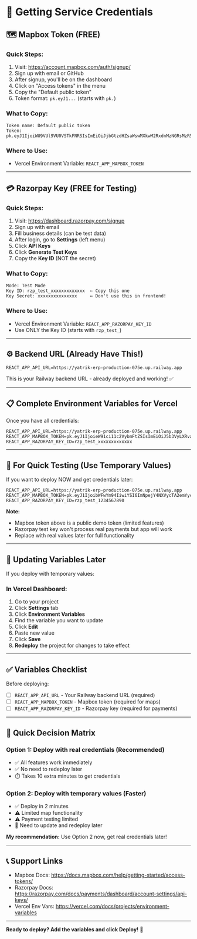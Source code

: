 # 🔑 Getting Service Credentials

## 🗺️ Mapbox Token (FREE)

### Quick Steps:
1. Visit: https://account.mapbox.com/auth/signup/
2. Sign up with email or GitHub
3. After signup, you'll be on the dashboard
4. Click on "Access tokens" in the menu
5. Copy the "Default public token"
6. Token format: `pk.eyJ1...` (starts with `pk.`)

### What to Copy:
```
Token name: Default public token
Token: pk.eyJ1IjoiWU9VUl9VU0VSTkFNRSIsImEiOiJjbGtzdHZsaWswMXkwM2RxdnMzNGRsMzR5In0.xxxxxxxxxxxxx
```

### Where to Use:
- Vercel Environment Variable: `REACT_APP_MAPBOX_TOKEN`

---

## 💳 Razorpay Key (FREE for Testing)

### Quick Steps:
1. Visit: https://dashboard.razorpay.com/signup
2. Sign up with email
3. Fill business details (can be test data)
4. After login, go to **Settings** (left menu)
5. Click **API Keys**
6. Click **Generate Test Keys**
7. Copy the **Key ID** (NOT the secret)

### What to Copy:
```
Mode: Test Mode
Key ID: rzp_test_xxxxxxxxxxxxx  ← Copy this one
Key Secret: xxxxxxxxxxxxxxx     ← Don't use this in frontend!
```

### Where to Use:
- Vercel Environment Variable: `REACT_APP_RAZORPAY_KEY_ID`
- Use ONLY the Key ID (starts with `rzp_test_`)

---

## ⚙️ Backend URL (Already Have This!)

```
REACT_APP_API_URL=https://yatrik-erp-production-075e.up.railway.app
```

This is your Railway backend URL - already deployed and working! ✅

---

## 📋 Complete Environment Variables for Vercel

Once you have all credentials:

```env
REACT_APP_API_URL=https://yatrik-erp-production-075e.up.railway.app
REACT_APP_MAPBOX_TOKEN=pk.eyJ1IjoieW91ci11c2VybmFtZSIsImEiOiJ5b3VyLXRva2VuIn0.xxxxx
REACT_APP_RAZORPAY_KEY_ID=rzp_test_xxxxxxxxxxxxx
```

---

## 🚀 For Quick Testing (Use Temporary Values)

If you want to deploy NOW and get credentials later:

```env
REACT_APP_API_URL=https://yatrik-erp-production-075e.up.railway.app
REACT_APP_MAPBOX_TOKEN=pk.eyJ1IjoibWFwYm94IiwiYSI6ImNpejY4NXVycTA2emYycXBndHRqcmZ3N3gifQ.rJcFIG214AriISLbB6B5aw
REACT_APP_RAZORPAY_KEY_ID=rzp_test_1234567890
```

**Note:** 
- Mapbox token above is a public demo token (limited features)
- Razorpay test key won't process real payments but app will work
- Replace with real values later for full functionality

---

## 🔄 Updating Variables Later

If you deploy with temporary values:

### In Vercel Dashboard:
1. Go to your project
2. Click **Settings** tab
3. Click **Environment Variables**
4. Find the variable you want to update
5. Click **Edit**
6. Paste new value
7. Click **Save**
8. **Redeploy** the project for changes to take effect

---

## ✅ Variables Checklist

Before deploying:

- [ ] `REACT_APP_API_URL` - Your Railway backend URL (required)
- [ ] `REACT_APP_MAPBOX_TOKEN` - Mapbox token (required for maps)
- [ ] `REACT_APP_RAZORPAY_KEY_ID` - Razorpay key (required for payments)

---

## 🎯 Quick Decision Matrix

### Option 1: Deploy with real credentials (Recommended)
- ✅ All features work immediately
- ✅ No need to redeploy later
- ⏱️ Takes 10 extra minutes to get credentials

### Option 2: Deploy with temporary values (Faster)
- ✅ Deploy in 2 minutes
- ⚠️ Limited map functionality
- ⚠️ Payment testing limited
- 🔄 Need to update and redeploy later

**My recommendation:** Use Option 2 now, get real credentials later!

---

## 📞 Support Links

- Mapbox Docs: https://docs.mapbox.com/help/getting-started/access-tokens/
- Razorpay Docs: https://razorpay.com/docs/payments/dashboard/account-settings/api-keys/
- Vercel Env Vars: https://vercel.com/docs/projects/environment-variables

---

**Ready to deploy? Add the variables and click Deploy!** 🚀


